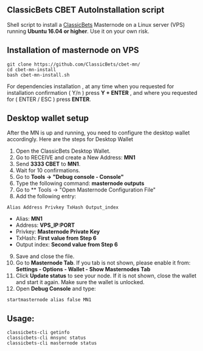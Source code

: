 
**ClassicBets CBET AutoInstallation script**
------------------------------

Shell script to install a [ClassicBets](https://classicbets.net) Masternode on a Linux server (VPS) running **Ubuntu 16.04 or higher**. Use it on your own risk.


Installation of masternode on VPS
----------------------------
```
git clone https://github.com/ClassicBets/cbet-mn/
cd cbet-mn-install
bash cbet-mn-install.sh
```
For dependencies installation , at any time when you requested for installation confirmation ( Y/n ) press **Y + ENTER** , and where you requested for ( ENTER / ESC ) press **ENTER**.


**Desktop wallet setup**
--------------
After the MN is up and running, you need to configure the desktop wallet accordingly. Here are the steps for Desktop Wallet

1. Open the ClassicBets Desktop Wallet.
2. Go to RECEIVE and create a New Address: **MN1**
3. Send **3333 CBET** to **MN1**.
4. Wait for 10 confirmations.
5. Go to **Tools -> "Debug console - Console"**
6. Type the following command: **masternode outputs**
7. Go to ** Tools -> "Open Masternode Configuration File"
8. Add the following entry:
```
Alias Address Privkey TxHash Output_index
```
- Alias: **MN1**
- Address: **VPS_IP:PORT**
- Privkey: **Masternode Private Key**
- TxHash: **First value from Step 6**
- Output index: **Second value from Step 6**

9. Save and close the file.
10. Go to **Masternode Tab**. If you tab is not shown, please enable it from: **Settings - Options - Wallet - Show Masternodes Tab**
11. Click **Update status** to see your node. If it is not shown, close the wallet and start it again. Make sure the wallet is unlocked.
12. Open **Debug Console** and type:
```
startmasternode alias false MN1
```

**Usage:**
------------------
```
classicbets-cli getinfo
classicbets-cli mnsync status
classicbets-cli masternode status
```
